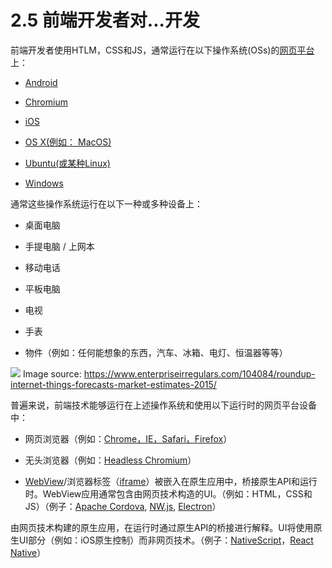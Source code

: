 <!-- # 2.5 - Front-End Developers Develop For... -->
# 2.5 前端开发者对...开发
<!-- A front-end developer crafts HTML, CSS, and JS that typically runs on the web platform (e.g. a web browser) delivered from one of the following operating systems (aka OSs): -->

前端开发者使用HTLM，CSS和JS，通常运行在以下操作系统(OSs)的[网页平台](http://tess.oconnor.cx/2009/05/what-the-web-platform-is)上：

<!-- Android -->
- [Android](https://www.android.com/)
<!-- Chromium -->
- [Chromium](https://www.chromium.org/chromium-os)
<!-- iOS -->
- [iOS](https://developer.apple.com/ios/)
<!-- OS X (i.e. MacOS) -->
- [OS X(例如： MacOS)](https://www.apple.com/macos)
<!-- Ubuntu (or some flavor of Linux) -->
- [Ubuntu(或某种Linux)](https://www.ubuntu.com/)
<!-- Windows -->
- [Windows](https://www.microsoft.com/en-us/windows)

<!-- These operating systems typically run on one or more of the following devices: -->
通常这些操作系统运行在以下一种或多种设备上：

<!-- Desktop computer -->
- 桌面电脑
<!-- Laptop / netbook computer -->
- 手提电脑 / 上网本
<!-- Mobile phone -->
- 移动电话
<!-- Tablet -->
- 平板电脑
<!-- TV -->
- 电视
<!-- Watch -->
- 手表
<!-- Things (i.e., anything you can imagine, car, refrigerator, lights, thermostat, etc.) -->
- 物件（例如：任何能想象的东西，汽车、冰箱、电灯、恒温器等等）

![](https://frontendmasters.com/books/front-end-handbook/2019/assets/images/growth-iot.jpg)
Image source: https://www.enterpriseirregulars.com/104084/roundup-internet-things-forecasts-market-estimates-2015/

<!-- Generally speaking, front-end technologies can run on the aforementioned operating systems and devices using the following run time web platform scenarios: -->
普遍来说，前端技术能够运行在上述操作系统和使用以下运行时的网页平台设备中：

<!-- A web browser (examples: Chrome, IE, Safari, Firefox). -->
- 网页浏览器（例如：[Chrome，IE，Safari，Firefox](http://outdatedbrowser.com/en)）
<!-- A headless browser (examples: Headless Chromium). -->
- 无头浏览器（例如：[Headless Chromium](https://chromium.googlesource.com/chromium/src/+/lkgr/headless/README.md)）
<!-- A WebView/browser tab (think iframe) embedded within a native application as a runtime with a bridge to native APIs. WebView applications typically contain a UI constructed from web technologies. (i.e., HTML, CSS, and JS). (examples: Apache Cordova, NW.js, Electron) -->
- [WebView](http://developer.telerik.com/featured/what-is-a-webview/)/浏览器标签（[iframe](https://developer.mozilla.org/en-US/docs/Web/HTML/Element/iframe)）被嵌入在原生应用中，桥接原生API和运行时。WebView应用通常包含由网页技术构造的UI。（例如：HTML，CSS和JS）（例子：[Apache Cordova](https://cordova.apache.org/), [NW.js](http://nwjs.io/), [Electron](http://electron.atom.io/)）
<!-- A native application built from web tech that is interpreted at runtime with a bridge to native APIs. The UI will make use of native UI parts (e.g., iOS native controls) not web technologies. (examples: NativeScript, React Native) -->
由网页技术构建的原生应用，在运行时通过原生API的桥接进行解释。UI将使用原生UI部分（例如：iOS原生控制）而非网页技术。（例子：[NativeScript](https://www.nativescript.org/)，[React Native](https://facebook.github.io/react-native/)）